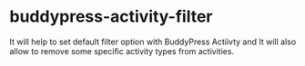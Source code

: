 # buddypress-activity-filter
It will help to set default filter option with BuddyPress Actiivty and It will also allow to remove some specific activity types from activities.
